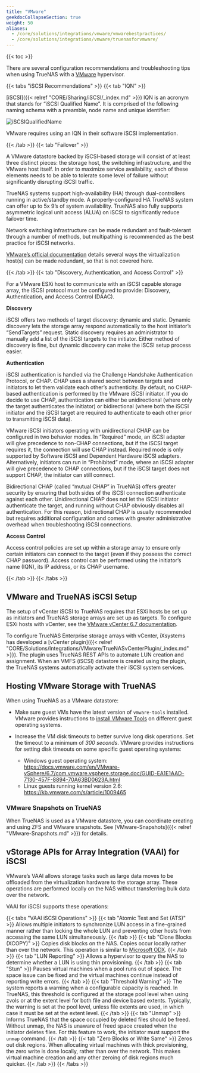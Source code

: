 ```yaml
---
title: "VMware"
geekdocCollapseSection: true
weight: 50
aliases:
  - /core/solutions/integrations/vmware/vmwarebestpractices/
  - /core/solutions/integrations/vmware/truenasforvmware/
---
```


{{< toc >}}

There are several configuration recommendations and troubleshooting tips when using TrueNAS with a [VMware](https://www.vmware.com/) hypervisor.

{{< tabs "iSCSI Recommendations" >}}
{{< tab "IQN" >}}

[iSCSI]({{< relref "CORE/Sharing/iSCSI/_index.md" >}}) IQN is an acronym that stands for “iSCSI Qualified Name”.  It is comprised of the following naming schema with a preamble, node name and unique identifier:

![iSCSIQualifiedName](/images/TrueNASCommon/iSCSIQualifiedName.png "iSCSI Qualified Name Components")

VMware requires using an IQN in their software iSCSI implementation.

{{< /tab >}}
{{< tab "Failover" >}}

A VMware datastore backed by iSCSI-based storage will consist of at least three distinct pieces: the storage host, the switching infrastructure, and the VMware host itself. In order to maximize service availability, each of these elements needs to be able to tolerate some level of failure without significantly disrupting iSCSI traffic.

TrueNAS systems support high-availability (HA) through dual-controllers running in active/standby mode. A properly-configured HA TrueNAS system can offer up to 5x 9’s of system availability. TrueNAS also fully supports asymmetric logical unit access (ALUA) on iSCSI to significantly reduce failover time.

Network switching infrastructure can be made redundant and fault-tolerant through a number of methods, but multipathing is recommended as the best practice for iSCSI networks.

[VMware’s official documentation](https://www.vmware.com/support/pubs/) details several ways the virtualization host(s) can be made redundant, so that is not covered here.

{{< /tab >}}
{{< tab "Discovery, Authentication, and Access Control" >}}

For a VMware ESXi host to communicate with an iSCSI capable storage array, the iSCSI protocol must be configured to provide: Discovery, Authentication, and Access Control (DAAC).

**Discovery**

iSCSI offers two methods of target discovery: dynamic and static. Dynamic discovery lets the storage array respond automatically to the host initiator’s “SendTargets” request. Static discovery requires an administrator to manually add a list of the iSCSI targets to the initiator. Either method of discovery is fine, but dynamic discovery can make the iSCSI setup process easier.

**Authentication**

iSCSI authentication is handled via the Challenge Handshake Authentication Protocol, or CHAP. CHAP uses a shared secret between targets and initiators to let them validate each other’s authenticity. By default, no CHAP-based authentication is performed by the VMware iSCSI initiator. If you do decide to use CHAP, authentication can either be unidirectional (where only the target authenticates the initiator) or bidirectional (where both the iSCSI initiator and the iSCSI target are required to authenticate to each other prior to transmitting iSCSI data).

VMware iSCSI initiators operating with unidirectional CHAP can be configured in two behavior modes. In “Required” mode, an iSCSI adapter will give precedence to non-CHAP connections, but if the iSCSI target requires it, the connection will use CHAP instead. Required mode is only supported by Software iSCSI and Dependent Hardware iSCSI adapters. Alternatively, initiators can run in “Prohibited” mode, where an iSCSI adapter will give precedence to CHAP connections, but if the iSCSI target does not support CHAP, the initiator can still connect.

Bidirectional CHAP (called “mutual CHAP” in TrueNAS) offers greater security by ensuring that both sides of the iSCSI connection authenticate against each other. Unidirectional CHAP does not let the iSCSI initiator authenticate the target, and running without CHAP obviously disables all authentication. For this reason, bidirectional CHAP is usually recommended but requires additional configuration and comes with greater administrative overhead when troubleshooting iSCSI connections.

**Access Control**

Access control policies are set up within a storage array to ensure only certain initiators can connect to the target (even if they possess the correct CHAP password). Access control can be performed using the initiator’s name (IQN), its IP address, or its CHAP username.

{{< /tab >}}
{{< /tabs >}}

## VMware and TrueNAS iSCSI Setup

The setup of vCenter iSCSI to TrueNAS requires that ESXi hosts be set up as initiators and TrueNAS storage arrays are set up as targets.
To configure ESXi hosts with vCenter, see the [VMware vCenter 6.7 documentation](https://docs.vmware.com/en/VMware-vSphere/6.7/vsphere-vcenter-server-67-installation-guide.pdf).

To configure TrueNAS Enterprise storage arrays with vCenter, iXsystems has developed a [vCenter plugin]({{< relref "CORE/Solutions/Integrations/VMware/TrueNASvCenterPlugin/_index.md" >}}).
The plugin uses TrueNAS REST APIs to automate LUN creation and assignment.
When an VMFS (iSCSI) datastore is created using the plugin, the TrueNAS systems automatically activate their iSCSI system services.

## Hosting VMware Storage with TrueNAS

When using TrueNAS as a VMware datastore:

* Make sure guest VMs have the latest version of `vmware-tools` installed.
  VMware provides instructions to [install VMware Tools](https://www.vmware.com/support/ws5/doc/new_guest_tools_ws.html) on different guest operating systems.

* Increase the VM disk timeouts to better survive long disk operations.
  Set the timeout to a minimum of *300 seconds*.
  VMware provides instructions for setting disk timeouts on some specific guest operating systems:

  * Windows guest operating system: https://docs.vmware.com/en/VMware-vSphere/6.7/com.vmware.vsphere.storage.doc/GUID-EA1E1AAD-7130-457F-8894-70A63BD0623A.html
  * Linux guests running kernel version 2.6: https://kb.vmware.com/s/article/1009465

### VMware Snapshots on TrueNAS

When TrueNAS is used as a VMware datastore, you can coordinate creating and using ZFS and VMware snapshots.
See [VMware-Snapshots]({{< relref "VMware-Snapshots.md" >}}) for details.

## vStorage APIs for Array Integration (VAAI) for iSCSI

VMware’s VAAI allows storage tasks such as large data moves to be offloaded from the virtualization hardware to the storage array.
These operations are performed locally on the NAS without transferring bulk data over the network.

VAAI for iSCSI supports these operations:

{{< tabs "VAAI iSCSI Operations" >}}
{{< tab "Atomic Test and Set (ATS)" >}}
Allows multiple initiators to synchronize LUN access in a fine-grained manner rather than locking the whole LUN and preventing other hosts from accessing the same LUN simultaneously.
{{< /tab >}}
{{< tab "Clone Blocks (XCOPY)" >}}
Copies disk blocks on the NAS.
Copies occur locally rather than over the network.
This operation is similar to [Microsoft ODX](https://docs.microsoft.com/en-us/windows-hardware/drivers/storage/offloaded-data-transfer).
{{< /tab >}}
{{< tab "LUN Reporting" >}}
Allows a hypervisor to query the NAS to determine whether a LUN is using thin provisioning.
{{< /tab >}}
{{< tab "Stun" >}}
Pauses virtual machines when a pool runs out of space.
The space issue can be fixed and the virtual machines continue instead of reporting write errors.
{{< /tab >}}
{{< tab "Threshold Warning" >}}
The system reports a warning when a configurable capacity is reached.
In TrueNAS, this threshold is configured at the storage pool level when using zvols or at the extent level for both file and device based extents.
Typically, the warning is set at the pool level, unless file extents are used, in which case it must be set at the extent level.
{{< /tab >}}
{{< tab "Unmap" >}}
Informs TrueNAS that the space occupied by deleted files should be freed.
Without unmap, the NAS is unaware of freed space created when the initiator deletes files.
For this feature to work, the initiator must support the `unmap` command.
{{< /tab >}}
{{< tab "Zero Blocks or Write Same" >}}
Zeros out disk regions.
When allocating virtual machines with thick provisioning, the zero write is done locally, rather than over the network.
This makes virtual machine creation and any other zeroing of disk regions much quicker.
{{< /tab >}}
{{< /tabs >}}

